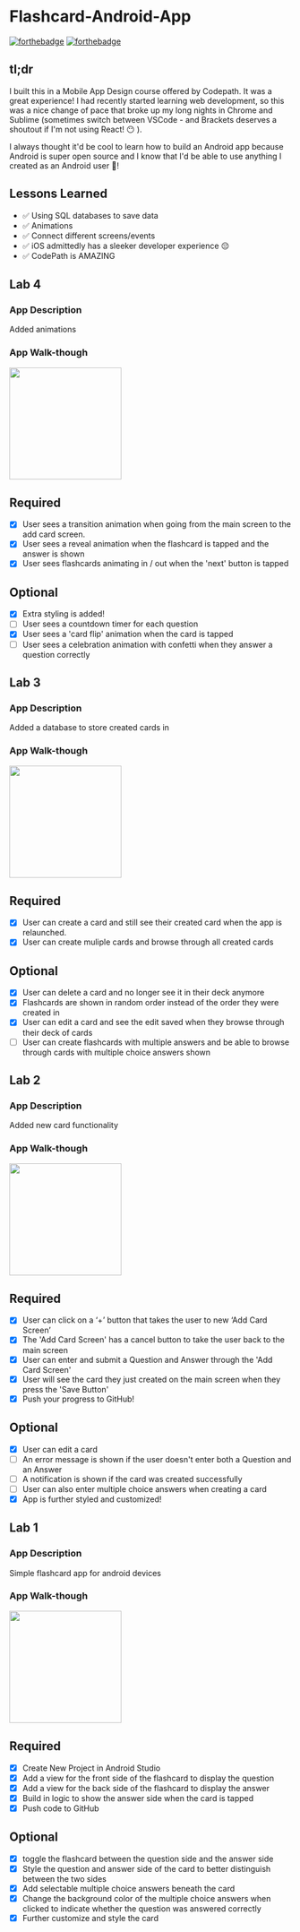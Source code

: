 # Flashcard-Android-App

[![forthebadge](https://forthebadge.com/images/badges/built-for-android.svg)](https://forthebadge.com)
[![forthebadge](https://forthebadge.com/images/badges/made-with-java.svg)](https://forthebadge.com)

## tl;dr

I built this in a Mobile App Design course offered by Codepath. It was a great experience! I had recently started learning web development, so this was a nice change of pace that broke up my long nights in Chrome and Sublime (sometimes switch between VSCode - and Brackets deserves a shoutout if I'm not using React! 😶 ). <br>

I always thought it'd be cool to learn how to build an Android app because Android is super open source and I know that I'd be able to use anything I created as an Android user 😬!

## Lessons Learned
- ✅ Using SQL databases to save data
- ✅ Animations
- ✅ Connect different screens/events
- ✅ iOS admittedly has a sleeker developer experience 😔
- ✅ CodePath is AMAZING

## Lab 4

### App Description
Added animations

### App Walk-though


<img src="http://g.recordit.co/xxxvnc651q.gif" width=200><br>

## Required
- [x] User sees a transition animation when going from the main screen to the add card screen.
- [x] User sees a reveal animation when the flashcard is tapped and the answer is shown
- [x] User sees flashcards animating in / out when the 'next' button is tapped

## Optional
- [x] Extra styling is added!
- [ ] User sees a countdown timer for each question
- [x] User sees a 'card flip' animation when the card is tapped
- [ ] User sees a celebration animation with confetti when they answer a question correctly

## Lab 3

### App Description
Added a database to store created cards in

### App Walk-though

<img src="http://g.recordit.co/kCUV3b33hX.gif" width=200><br>


## Required
- [x] User can create a card and still see their created card when the app is relaunched.
- [x] User can create muliple cards and browse through all created cards

## Optional
- [x] User can delete a card and no longer see it in their deck anymore
- [x] Flashcards are shown in random order instead of the order they were created in
- [x] User can edit a card and see the edit saved when they browse through their deck of cards
- [ ] User can create flashcards with multiple answers and be able to browse through cards with multiple choice answers shown

## Lab 2

### App Description
Added new card functionality

### App Walk-though

<img src="http://g.recordit.co/uMsAXPEFyG.gif" width=200><br>


## Required
- [x] User can click on a ‘+’ button that takes the user to new ‘Add Card Screen’
- [x] The 'Add Card Screen' has a cancel button to take the user back to the main screen
- [x] User can enter and submit a Question and Answer through the 'Add Card Screen'
- [x] User will see the card they just created on the main screen when they press the 'Save Button'
- [x] Push your progress to GitHub!

## Optional
- [x] User can edit a card
- [ ] An error message is shown if the user doesn't enter both a Question and an Answer
- [ ] A notification is shown if the card was created successfully
- [ ] User can also enter multiple choice answers when creating a card
- [x] App is further styled and customized!

## Lab 1

### App Description
Simple flashcard app for android devices

### App Walk-though

<img src="http://g.recordit.co/1szHdvVRAz.gif" width=200><br>


## Required
- [x] Create New Project in Android Studio
- [x] Add a view for the front side of the flashcard to display the question
- [x] Add a view for the back side of the flashcard to display the answer
- [x] Build in logic to show the answer side when the card is tapped
- [x] Push code to GitHub
## Optional
- [x] toggle the flashcard between the question side and the answer side
- [x] Style the question and answer side of the card to better distinguish between the two sides
- [x] Add selectable multiple choice answers beneath the card
- [x] Change the background color of the multiple choice answers when clicked to indicate whether the question was answered correctly
- [x] Further customize and style the card
